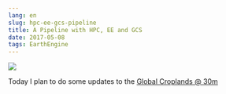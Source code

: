 ```yaml
---
lang: en
slug: hpc-ee-gcs-pipeline
title: A Pipeline with HPC, EE and GCS
date: 2017-05-08
tags: EarthEngine
---
```

<!-- more -->
![](http://oouh9u8nz.bkt.gdipper.com//hpc-ee-gcs-pipeline.jpg)

Today I plan to do some updates to the [Global Croplands @ 30m](https://croplands.org/app/map?lat=0&lng=0&zoom=2)
